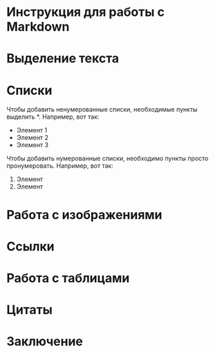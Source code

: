 # Инструкция для работы с Markdown

# Выделение текста

# Списки

Чтобы добавить ненумерованные списки, необходимые пункты выделить *. Например, вот так:
* Элемент 1
* Элемент 2
* Элемент 3

Чтобы добавить нумерованные списки, необходимо пункты просто пронумеровать. Например, вот так:

1. Элемент
2. Элемент


# Работа с изображениями

# Ссылки

# Работа с таблицами

# Цитаты

# Заключение

